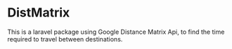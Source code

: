 # DistMatrix
This is a laravel package using Google Distance Matrix Api, to find the time required to travel between destinations.
